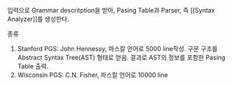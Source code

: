 
입력으로 Grammar descritption을 받아, Pasing Table과 Parser, 즉 [[Syntax Analyzer]]를 생성한다.

종류
1. Stanford PGS: John Hennessy, 파스칼 언어로 5000 line작성. 구문 구조를 Abstract Syntax Tree(AST) 형태로 얻음. 결과로 AST의 정보를 포함한 Pasing Table 출력.
2. Wisconsin PGS: C.N. Fisher, 파스칼 언어로 10000 line